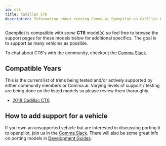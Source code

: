 ```yaml
---
id: ct6
title: Cadillac CT6
description: Information about running Comma.ai Openpilot on Cadillac CT6 vehicles.
---
```


Openpilot is compatible with *some* **CT6** model(s) so feel free to browse the support pages for these models below for additional specifics.
The goal is to support as many vehicles as possible.

To chat about CT6's with the community, checkout the  [Comma Slack](https://slack.comma.ai).
## Compatible Years

This is the current list of trims being tested and/or actively supported by either community members or Comma.ai.
Varying levels of support / testing are being done on the listed models so please review them thoroughly.

* [2018 Cadillac CT6](/vehicles/cadillac/ct6/2018-cadillac-ct6/)

## How to add support for a vehicle

If you own an unsupported vehicle but are interested in discussing porting it to openpilot, join us in the [Comma Slack](https://slack.comma.ai).
There will also be some great info on porting models in [Development Guides](../../development/guides/).


